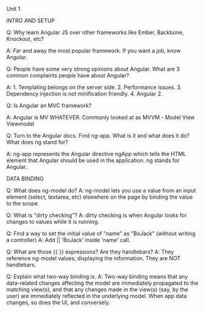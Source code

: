 Unit 1

INTRO AND SETUP

Q: Why learn Angular JS over other frameworks like Ember, Backbone, Knockout, etc?

A: Far and away the most popular framework. If you want a job, know Angular.

Q: People have some very strong opinions about Angular. What are 3 common complaints people have about Angular?

A: 1. Templating belongs on the server side. 2. Performance issues. 3. Dependency injection is not minification friendly. 4. Angular 2.

Q: Is Angular an MVC framework?

A: Angular is MV WHATEVER. Commonly looked at as MVVM - Model View Viewmodel

Q: Turn to the Angular docs. Find ng-app. What is it and what does it do? What does ng stand for?

A: ng-app represents the Angular directive ngApp which tells the HTML element that Angular should be used in the application. ng stands for Angular.


DATA BINDING

Q: What does ng-model do?
A: ng-model lets you use a value from an input element (select, textarea, etc) elsewhere on the page by binding the value to the scope.

Q: What is "dirty checking"?
A: dirty checking is when Angular looks for changes to values while it is running.

Q: Find a way to set the initial  value of "name" as "BoJack" (without writing a controller)
A: Add || 'BoJack' inside 'name' call.

Q: What are those {{ }} expressions? Are they handlebars?
A: They reference ng-model values, displaying the information. They are NOT handlebars.

Q: Explain what two-way binding is.
A: Two-way binding means that any data-related changes affecting the model are immediately propagated to the matching view(s), and that any changes made in the view(s) (say, by the user) are immediately reflected in the underlying model. When app data changes, so does the UI, and conversely.

